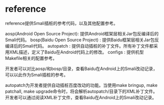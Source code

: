 reference
=========
reference提供Smali插桩的参考代码，以及其他配置参考。

  aosp(Android Open Source Project): 提供Android框架层相关Jar包反编译后的Smali代码。
  bosp(Baidu Open Source Project)  : 提供Baidu框架层相关Jar包反编译后的Smali代码。
  autopatch : 提供自动插桩的补丁文件。所有补丁文件都采用XML描述，定义了Baidu在Android代码上的修改。
  configs : 提供机型Makefile相关的配置参考。


开发者可以对比aosp/和bosp/目录，查看Baidu在Android上的Smali改动记录，可以以此作为Smali插桩的参考。

autopatch为开发者提供自动插桩百度改动的功能。当使用make bringup, make patchall, make upgrade命令时，将会解析autopatch/目录下的XML补丁文件。
开发者可以通过阅读XML补丁文件，查看Baidu在Android上的Smali改动记录。
